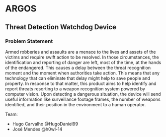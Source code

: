 # ARGOS
## Threat Detection Watchdog Device

### Problem Statement
Armed robberies and assaults are a menace to the lives and assets of the
victims and require swift action to be resolved.
In those circumstances, the identification and reporting of danger are
left, most of the time, at the hands of the endangered. This causes a delay
between the threat recognition moment and the moment when authorities
take action. This means that any technology that can eliminate that delay
might help to save people and property.
In response to that matter, this product aims to help identify and report
threats resorting to a weapon recognition system powered by computer vision.
Upon detecting a dangerous situation, the device will send useful information
like surveillance footage frames, the number of weapons identified, and their
position in the environment to a human operator.

Team:
- Hugo Carvalho @HugoDaniel99
- José Mendes @h0wl-14 
